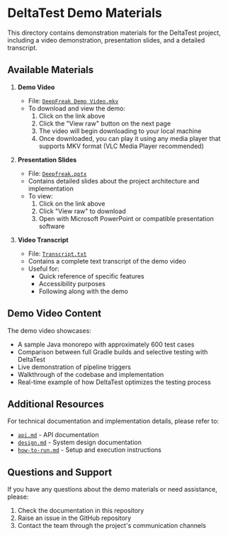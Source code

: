 # DeltaTest Demo Materials

This directory contains demonstration materials for the DeltaTest project, including a video demonstration, presentation slides, and a detailed transcript.

## Available Materials

1. **Demo Video**
   - File: [`DeepFreak Demo Video.mkv`](./DeepFreak%20Demo%20Video.mkv)
   - To download and view the demo:
     1. Click on the link above
     2. Click the "View raw" button on the next page
     3. The video will begin downloading to your local machine
     4. Once downloaded, you can play it using any media player that supports MKV format (VLC Media Player recommended)

2. **Presentation Slides**
   - File: [`Deepfreak.pptx`](./Deepfreak.pptx)
   - Contains detailed slides about the project architecture and implementation
   - To view:
     1. Click on the link above
     2. Click "View raw" to download
     3. Open with Microsoft PowerPoint or compatible presentation software

3. **Video Transcript**
   - File: [`Transcript.txt`](./Transcript.txt)
   - Contains a complete text transcript of the demo video
   - Useful for:
     - Quick reference of specific features
     - Accessibility purposes
     - Following along with the demo

## Demo Video Content

The demo video showcases:
- A sample Java monorepo with approximately 600 test cases
- Comparison between full Gradle builds and selective testing with DeltaTest
- Live demonstration of pipeline triggers
- Walkthrough of the codebase and implementation
- Real-time example of how DeltaTest optimizes the testing process

## Additional Resources

For technical documentation and implementation details, please refer to:
- [`api.md`](./api.md) - API documentation
- [`design.md`](./design.md) - System design documentation
- [`how-to-run.md`](./how-to-run.md) - Setup and execution instructions

## Questions and Support

If you have any questions about the demo materials or need assistance, please:
1. Check the documentation in this repository
2. Raise an issue in the GitHub repository
3. Contact the team through the project's communication channels
